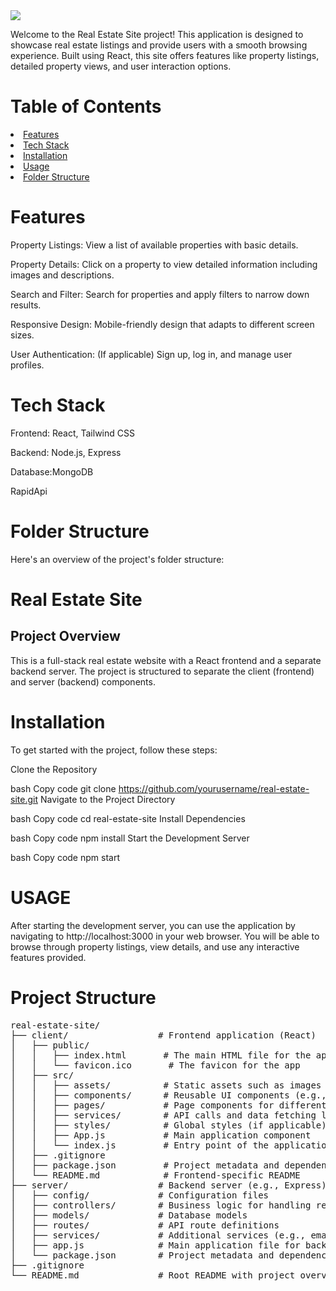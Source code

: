 <img src="https://i.imgur.com/6b8Q9CT.png">

Welcome to the Real Estate Site project! This application is designed to showcase real estate listings and provide users with a smooth browsing experience. Built using React, this site offers features like property listings, detailed property views, and user interaction options.

<h1>Table of Contents</h1>
  <li><a href="/features">Features</a></li>
  <li><a href="/tech-stack">Tech Stack</a></li>
  <li><a href="/installation">Installation</a></li>
  <li><a href="/usage">Usage</a></li>
  <li><a href="/folder-structure">Folder Structure</a></li>

<h1 id='features'>Features</h1>
<p>Property Listings: View a list of available properties with basic details.</p>
<p>Property Details: Click on a property to view detailed information including images and descriptions.</p>
<p>Search and Filter: Search for properties and apply filters to narrow down results.</p>
<p>Responsive Design: Mobile-friendly design that adapts to different screen sizes.</p>
<p>User Authentication: (If applicable) Sign up, log in, and manage user profiles.</p>

<h1>Tech Stack</h1>
<p>Frontend: React, Tailwind CSS</p>
<p>Backend: Node.js, Express</p>
<p>Database:MongoDB</p>
<p>RapidApi</p>


<h1>Folder Structure</h1>
<p>Here's an overview of the project's folder structure:</p>


# Real Estate Site

## Project Overview

This is a full-stack real estate website with a React frontend and a separate backend server. The project is structured to separate the client (frontend) and server (backend) components.


<h1>Installation</h1>
To get started with the project, follow these steps:

Clone the Repository

bash
Copy code
git clone https://github.com/yourusername/real-estate-site.git
Navigate to the Project Directory

bash
Copy code
cd real-estate-site
Install Dependencies

bash
Copy code
npm install
Start the Development Server

bash
Copy code
npm start


<h1>USAGE</h1>
<p>After starting the development server, you can use the application by navigating to http://localhost:3000 in your web browser. You will be able to browse through property listings, view details, and use any interactive features provided.</p>


 <h1>Project Structure</h1>

<pre>
real-estate-site/
├── client/                 # Frontend application (React)
│   ├── public/
│   │   ├── index.html       # The main HTML file for the app
│   │   └── favicon.ico       # The favicon for the app
│   ├── src/
│   │   ├── assets/          # Static assets such as images and fonts
│   │   ├── components/      # Reusable UI components (e.g., Header, Footer, PropertyCard)
│   │   ├── pages/           # Page components for different routes (e.g., Home, PropertyDetails, SearchResults)
│   │   ├── services/        # API calls and data fetching logic
│   │   ├── styles/          # Global styles (if applicable)
│   │   ├── App.js           # Main application component
│   │   └── index.js         # Entry point of the application
│   ├── .gitignore
│   ├── package.json         # Project metadata and dependencies for frontend
│   └── README.md            # Frontend-specific README
├── server/                 # Backend server (e.g., Express)
│   ├── config/             # Configuration files
│   ├── controllers/        # Business logic for handling requests
│   ├── models/             # Database models
│   ├── routes/             # API route definitions
│   ├── services/           # Additional services (e.g., email, authentication)
│   ├── app.js              # Main application file for backend
│   └── package.json        # Project metadata and dependencies for backend
├── .gitignore
└── README.md               # Root README with project overview and setup instructions
</pre>

